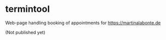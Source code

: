 # termintool

Web-page handling booking of appointments for https://martinalabonte.de 

(Not published yet)
